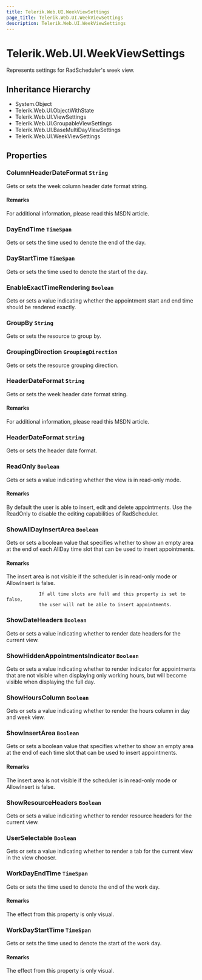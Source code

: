 ```yaml
---
title: Telerik.Web.UI.WeekViewSettings
page_title: Telerik.Web.UI.WeekViewSettings
description: Telerik.Web.UI.WeekViewSettings
---
```


# Telerik.Web.UI.WeekViewSettings

Represents settings for RadScheduler's week view.

## Inheritance Hierarchy

* System.Object
* Telerik.Web.UI.ObjectWithState
* Telerik.Web.UI.ViewSettings
* Telerik.Web.UI.GroupableViewSettings
* Telerik.Web.UI.BaseMultiDayViewSettings
* Telerik.Web.UI.WeekViewSettings

## Properties

###  ColumnHeaderDateFormat `String`

Gets or sets the week column header date format string.

#### Remarks
For additional information, please read this
            MSDN article.

###  DayEndTime `TimeSpan`

Gets or sets the time used to denote the end of the day.

###  DayStartTime `TimeSpan`

Gets or sets the time used to denote the start of the day.

###  EnableExactTimeRendering `Boolean`

Gets or sets a value indicating whether the appointment start and end time should be rendered exactly.

###  GroupBy `String`

Gets or sets the resource to group by.

###  GroupingDirection `GroupingDirection`

Gets or sets the resource grouping direction.

###  HeaderDateFormat `String`

Gets or sets the week header date format string.

#### Remarks
For additional information, please read this
            MSDN article.

###  HeaderDateFormat `String`

Gets or sets the header date format.

###  ReadOnly `Boolean`

Gets or sets a value indicating whether the view is in read-only mode.

#### Remarks
By default the user is able to insert, edit and delete appointments. Use the ReadOnly to disable the editing capabilities of RadScheduler.

###  ShowAllDayInsertArea `Boolean`

Gets or sets a boolean value that specifies whether to
            	show an empty area at the end of each AllDay time slot that can
            	be used to insert appointments.

#### Remarks
The insert area is not visible if the scheduler is in read-only mode or
            	AllowInsert is false.
            	
            	If all time slots are full and this property is set to false,
            	the user will not be able to insert appointments.

###  ShowDateHeaders `Boolean`

Gets or sets a value indicating whether to render date headers for the current view.

###  ShowHiddenAppointmentsIndicator `Boolean`

Gets or sets a value indicating whether to render indicator for appointments
            that are not visible when displaying only working hours, but will become visible when
            displaying the full day.

###  ShowHoursColumn `Boolean`

Gets or sets a value indicating whether to render the hours column in day and week view.

###  ShowInsertArea `Boolean`

Gets or sets a boolean value that specifies whether to
            	show an empty area at the end of each time slot that can
            	be used to insert appointments.

#### Remarks
The insert area is not visible if the scheduler is in read-only mode or
            	AllowInsert is false.

###  ShowResourceHeaders `Boolean`

Gets or sets a value indicating whether to render resource headers for the current view.

###  UserSelectable `Boolean`

Gets or sets a value indicating whether to render a tab for the current view in the view chooser.

###  WorkDayEndTime `TimeSpan`

Gets or sets the time used to denote the end of the work day.

#### Remarks
The effect from this property is only visual.

###  WorkDayStartTime `TimeSpan`

Gets or sets the time used to denote the start of the work day.

#### Remarks
The effect from this property is only visual.

